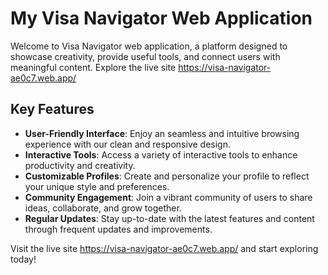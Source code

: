 # My Visa Navigator Web Application

Welcome to Visa Navigator web application, a platform designed to showcase creativity, provide useful tools, and connect users with meaningful content. Explore the live site   https://visa-navigator-ae0c7.web.app/
## Key Features

- **User-Friendly Interface**: Enjoy an seamless and intuitive browsing experience with our clean and responsive design.
- **Interactive Tools**: Access a variety of interactive tools to enhance productivity and creativity.
- **Customizable Profiles**: Create and personalize your profile to reflect your unique style and preferences.
- **Community Engagement**: Join a vibrant community of users to share ideas, collaborate, and grow together.
- **Regular Updates**: Stay up-to-date with the latest features and content through frequent updates and improvements.

Visit the live site   https://visa-navigator-ae0c7.web.app/ and start exploring today!